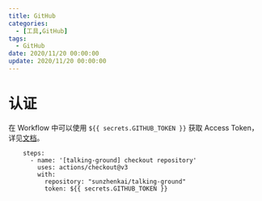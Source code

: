```yaml
---
title: GitHub
categories: 
  - [工具,GitHub]
tags:
  - GitHub
date: 2020/11/20 00:00:00
update: 2020/11/20 00:00:00
---
```


# 认证

在 Workflow 中可以使用 `${{ secrets.GITHUB_TOKEN }}` 获取 Access Token，详见[文档](https://docs.github.com/en/actions/security-for-github-actions/security-guides/automatic-token-authentication)。

```shell
    steps:
      - name: '[talking-ground] checkout repository'
        uses: actions/checkout@v3
        with: 
          repository: "sunzhenkai/talking-ground"
          token: ${{ secrets.GITHUB_TOKEN }}
```


